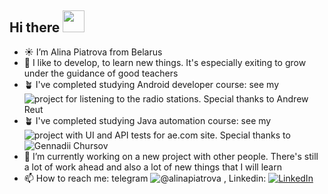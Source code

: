 ## Hi there <img src="https://media.giphy.com/media/hvRJCLFzcasrR4ia7z/giphy.gif" width="35"> 

- ☀️ I’m Alina Piatrova from Belarus
- 🌱 I like to develop, to learn new things. It's especially exiting to grow under the guidance of good teachers
- 🪴 I've completed studying Android developer course: see my ![project for listening to the radio stations](https://github.com/FoxyTheOne/GRADUATE_WORK). Special thanks to  Andrew Reut
- 🪴 I've completed studying Java automation course: see my ![project with UI and API tests for ae.com site](https://github.com/FoxyTheOne/AmericanEagleTestsProject). Special thanks to ![Gennadii Chursov](https://github.com/topsycreed)
- 🔭 I’m currently working on a new project with other people. There's still a lot of work ahead and also a lot of new things that I will learn
- 📫 How to reach me: telegram ![@alinapiatrova](https://t.me/@alinapiatrova) , Linkedin: [![LinkedIn](https://img.shields.io/badge/LinkedIn-0A66C2?style=for-the-badge&logo=linkedin&logoColor=white)](https://www.linkedin.com/in/alina-piatrova/)


<!--
**FoxyTheOne/FoxyTheOne** is a ✨ _special_ ✨ repository because its `README.md` (this file) appears on your GitHub profile.

Here are some ideas to get you started:

- 🔭 I’m currently working on ...
- 🌱 I’m currently learning ...
- 👯 I’m looking to collaborate on ...
- 🤔 I’m looking for help with ...
- 💬 Ask me about ...
- 📫 How to reach me: ...
- 😄 Pronouns: ...
- ⚡ Fun fact: ...

- 🪴 I've completed studying Android developer course: see my [![project for listening to the radio stations](https://img.shields.io/badge/Мой_Проект-FF6A00?style=for-the-badge&logo=github&logoColor=white)](https://github.com/FoxyTheOne/GRADUATE_WORK). Special thanks to  Andrew Reut
- 🪴 I've completed studying Java automation course: see my [![project with UI and API tests for ae.com site](https://img.shields.io/badge/Мой_Проект-FF6A00?style=for-the-badge&logo=github&logoColor=white)](https://github.com/FoxyTheOne/AmericanEagleTestsProject). Special thanks to [![Gennadii Chursov](https://img.shields.io/badge/mentor-181717?style=for-the-badge&logo=github&logoColor=white)](https://github.com/topsycreed)
- 📫 How to reach me: telegram [![@alinapiatrova](https://img.shields.io/badge/Telegram-26A5E4?style=for-the-badge&logo=telegram&logoColor=white)](https://t.me/@alinapiatrova) , Linkedin: [![LinkedIn](https://img.shields.io/badge/LinkedIn-0A66C2?style=for-the-badge&logo=linkedin&logoColor=white)](https://www.linkedin.com/in/alina-piatrova/)

-->
